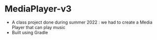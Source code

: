 # MediaPlayer-v3

+ A class project done during summer 2022 : we had to create a Media Player that can play music
+ Built using Gradle
